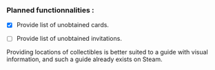 ### Planned functionnalities :

- [X] Provide list of unobtained cards.
- [ ] Provide list of unobtained invitations.


Providing locations of collectibles is better suited to a guide with visual information, and such a guide already exists on Steam.